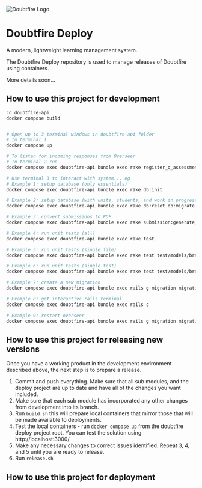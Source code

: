 ![Doubtfire Logo](http://puu.sh/lyClF/fde5bfbbe7.png)

# Doubtfire Deploy

A modern, lightweight learning management system.

The Doubtfire Deploy repository is used to manage releases of Doubtfire using containers.

More details soon...


## How to use this project for development

```sh
cd doubtfire-api
docker compose build


# Open up to 3 terminal windows in doubtfire-api folder
# In terminal 1
docker compose up

# To listen for incoming responses from Overseer
# In terminal 2 run
docker compose exec doubtfire-api bundle exec rake register_q_assessment_results_subscriber

# Use terminal 3 to interact with system... eg
# Example 1: setup database (only essentials)
docker compose exec doubtfire-api bundle exec rake db:init

# Example 2: setup database (with units, students, and work in progress)
docker compose exec doubtfire-api bundle exec rake db:reset db:migrate db:populate db:simulate_signoff

# Example 3: convert submissions to PDF
docker compose exec doubtfire-api bundle exec rake submission:generate_pdfs

# Example 4: run unit tests (all)
docker compose exec doubtfire-api bundle exec rake test

# Example 5: run unit tests (single file)
docker compose exec doubtfire-api bundle exec rake test test/models/break_test.rb

# Example 6: run unit tests (single test)
docker compose exec doubtfire-api bundle exec rake test test/models/break_test.rb test_breaks_not_colliding

# Example 7: create a new migration
docker compose exec doubtfire-api bundle exec rails g migration migration-name

# Example 8: get interactive rails terminal
docker compose exec doubtfire-api bundle exec rails c

# Example 9: restart overseer
docker compose exec doubtfire-api bundle exec rails g migration migration-name
```

## How to use this project for releasing new versions

Once you have a working product in the development environment described above, the next step is to prepare a release.

1. Commit and push everything. Make sure that all sub modules, and the deploy project are up to date and have all of the changes you want included.
2. Make sure that each sub module has incorporated any other changes from development into its branch.
3. Run `build.sh` this will prepare local containers that mirror those that will be made available to deployments.
4. Test the local containers - run `docker compose up` from the doubtfire deploy project root. You can test the solution using http://localhost:3000/
5. Make any necessary changes to correct issues identified. Repeat 3, 4, and 5 until you are ready to release.
6. Run `release.sh`

## How to use this project for deployment


